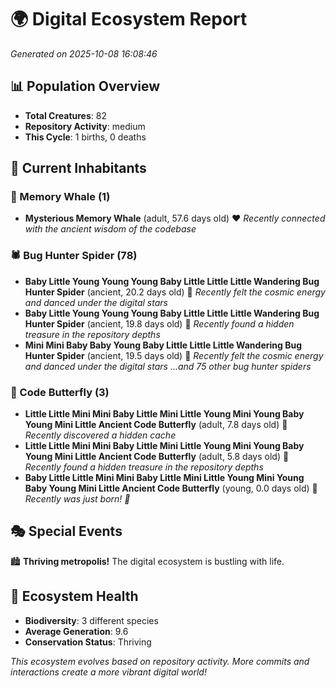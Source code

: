 # 🌍 Digital Ecosystem Report
*Generated on 2025-10-08 16:08:46*

## 📊 Population Overview
- **Total Creatures**: 82
- **Repository Activity**: medium
- **This Cycle**: 1 births, 0 deaths

## 👥 Current Inhabitants

### 🐋 Memory Whale (1)
- **Mysterious Memory Whale** (adult, 57.6 days old) ❤️
  *Recently connected with the ancient wisdom of the codebase*

### 🕷️ Bug Hunter Spider (78)
- **Baby Little Young Young Young Baby Little Little Little Wandering Bug Hunter Spider** (ancient, 20.2 days old) 💛
  *Recently felt the cosmic energy and danced under the digital stars*
- **Baby Little Young Young Young Baby Little Little Little Wandering Bug Hunter Spider** (ancient, 19.8 days old) 💛
  *Recently found a hidden treasure in the repository depths*
- **Mini Mini Baby Baby Young Baby Little Little Little Wandering Bug Hunter Spider** (ancient, 19.5 days old) 💚
  *Recently felt the cosmic energy and danced under the digital stars*
  *...and 75 other bug hunter spiders*

### 🦋 Code Butterfly (3)
- **Little Little Mini Mini Baby Little Mini Little Young Mini Young Baby Young Mini Little Ancient Code Butterfly** (adult, 7.8 days old) 💚
  *Recently discovered a hidden cache*
- **Little Little Mini Mini Baby Little Mini Little Young Mini Young Baby Young Mini Little Ancient Code Butterfly** (adult, 5.8 days old) 💚
  *Recently found a hidden treasure in the repository depths*
- **Baby Little Little Mini Mini Baby Little Mini Little Young Mini Young Baby Young Mini Little Ancient Code Butterfly** (young, 0.0 days old) 💚
  *Recently was just born! 👶*

## 🎭 Special Events

🏙️ **Thriving metropolis!** The digital ecosystem is bustling with life.

## 🔬 Ecosystem Health
- **Biodiversity**: 3 different species
- **Average Generation**: 9.6
- **Conservation Status**: Thriving

*This ecosystem evolves based on repository activity. More commits and interactions create a more vibrant digital world!*